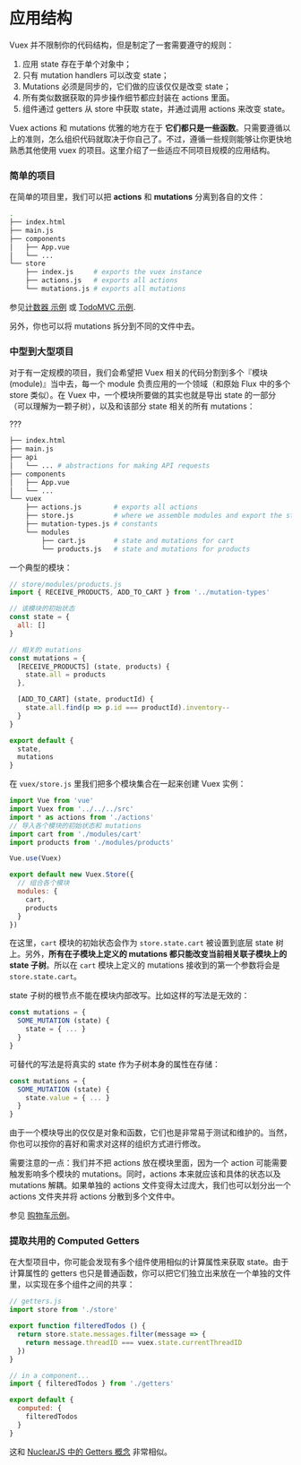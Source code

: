 # 应用结构

Vuex 并不限制你的代码结构，但是制定了一套需要遵守的规则：

1. 应用 state 存在于单个对象中；
2. 只有 mutation handlers 可以改变 state；
3. Mutations 必须是同步的，它们做的应该仅仅是改变 state；
4. 所有类似数据获取的异步操作细节都应封装在 actions 里面。
5. 组件通过 getters 从 store 中获取 state，并通过调用 actions 来改变 state。

Vuex actions 和 mutations 优雅的地方在于 **它们都只是一些函数**。只需要遵循以上的准则，怎么组织代码就取决于你自己了。不过，遵循一些规则能够让你更快地熟悉其他使用 vuex 的项目。这里介绍了一些适应不同项目规模的应用结构。

### 简单的项目

在简单的项目里，我们可以把 **actions** 和 **mutations** 分离到各自的文件：

``` bash
.
├── index.html
├── main.js
├── components
│   ├── App.vue
│   └── ...
└── store
    ├── index.js     # exports the vuex instance
    ├── actions.js   # exports all actions
    └── mutations.js # exports all mutations
```

参见[计数器 示例](https://github.com/vuejs/vuex/tree/master/examples/counter-hot) 或 [TodoMVC 示例](https://github.com/vuejs/vuex/tree/master/examples/todomvc).

另外，你也可以将 mutations 拆分到不同的文件中去。

### 中型到大型项目

对于有一定规模的项目，我们会希望把 Vuex 相关的代码分割到多个『模块 (module)』当中去，每一个 module 负责应用的一个领域（和原始 Flux 中的多个 store 类似）。在 Vuex 中，一个模块所要做的其实也就是导出 state 的一部分（可以理解为一颗子树），以及和该部分 state 相关的所有 mutations：

???

``` bash
├── index.html
├── main.js
├── api
│   └── ... # abstractions for making API requests
├── components
│   ├── App.vue
│   └── ...
└── vuex
    ├── actions.js        # exports all actions
    ├── store.js          # where we assemble modules and export the store
    ├── mutation-types.js # constants
    └── modules
        ├── cart.js       # state and mutations for cart
        └── products.js   # state and mutations for products
```

一个典型的模块：

``` js
// store/modules/products.js
import { RECEIVE_PRODUCTS, ADD_TO_CART } from '../mutation-types'

// 该模块的初始状态
const state = {
  all: []
}

// 相关的 mutations
const mutations = {
  [RECEIVE_PRODUCTS] (state, products) {
    state.all = products
  },

  [ADD_TO_CART] (state, productId) {
    state.all.find(p => p.id === productId).inventory--
  }
}

export default {
  state,
  mutations
}
```

在 `vuex/store.js` 里我们把多个模块集合在一起来创建 Vuex 实例：

``` js
import Vue from 'vue'
import Vuex from '../../../src'
import * as actions from './actions'
// 导入各个模块的初始状态和 mutations
import cart from './modules/cart'
import products from './modules/products'

Vue.use(Vuex)

export default new Vuex.Store({
  // 组合各个模块
  modules: {
    cart,
    products
  }
})
```
在这里，`cart` 模块的初始状态会作为 `store.state.cart` 被设置到底层 state 树上。另外，**所有在子模块上定义的 mutations 都只能改变当前相关联子模块上的 state 子树**。所以在 `cart` 模块上定义的 mutations 接收到的第一个参数将会是 `store.state.cart`。

state 子树的根节点不能在模块内部改写。比如这样的写法是无效的：

``` js
const mutations = {
  SOME_MUTATION (state) {
    state = { ... }
  }
}
```

可替代的写法是将真实的 state 作为子树本身的属性在存储：

``` js
const mutations = {
  SOME_MUTATION (state) {
    state.value = { ... }
  }
}
```

由于一个模块导出的仅仅是对象和函数，它们也是非常易于测试和维护的。当然，你也可以按你的喜好和需求对这样的组织方式进行修改。

需要注意的一点：我们并不把 actions 放在模块里面，因为一个 action 可能需要触发影响多个模块的 mutations。同时，actions 本来就应该和具体的状态以及 mutations 解耦。如果单独的 actions 文件变得太过庞大，我们也可以划分出一个 actions 文件夹并将 actions 分散到多个文件中。

参见 [购物车示例](https://github.com/vuejs/vuex/tree/master/examples/shopping-cart)。

### 提取共用的 Computed Getters

在大型项目中，你可能会发现有多个组件使用相似的计算属性来获取 state。由于计算属性的 getters 也只是普通函数，你可以把它们独立出来放在一个单独的文件里，以实现在多个组件之间的共享：

``` js
// getters.js
import store from './store'

export function filteredTodos () {
  return store.state.messages.filter(message => {
    return message.threadID === vuex.state.currentThreadID
  })
}
```

``` js
// in a component...
import { filteredTodos } from './getters'

export default {
  computed: {
    filteredTodos
  }
}
```

这和 [NuclearJS 中的 Getters 概念](https://optimizely.github.io/nuclear-js/docs/04-getters.html) 非常相似。
